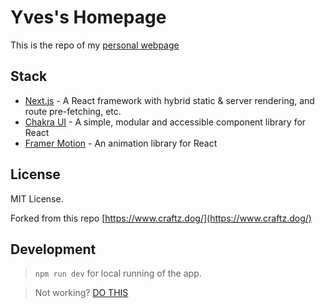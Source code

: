 # Yves's Homepage

This is the repo of my [personal webpage](https://yvesnana.github.io)

## Stack

- [Next.js](https://nextjs.org/) - A React framework with hybrid static & server rendering, and route pre-fetching, etc.
- [Chakra UI](https://chakra-ui.com/) - A simple, modular and accessible component library for React
- [Framer Motion](https://www.framer.com/motion/) - An animation library for React

## License

MIT License.

Forked from this repo [https://www.craftz.dog/](https://www.craftz.dog/)

## Development

> ```npm run dev``` for local running of the app.

> Not working? [DO THIS](https://stackoverflow.com/questions/77232531/run-of-a-next-js-app-stucked-npm-run-dev-doesnt-work)
